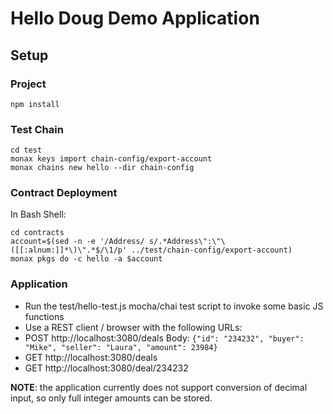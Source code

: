 # Hello Doug Demo Application

## Setup

### Project

```
npm install
```

### Test Chain

```
cd test
monax keys import chain-config/export-account
monax chains new hello --dir chain-config
```

### Contract Deployment
In Bash Shell:

```
cd contracts
account=$(sed -n -e '/Address/ s/.*Address\":\"\([[:alnum:]]*\)\".*$/\1/p' ../test/chain-config/export-account)
monax pkgs do -c hello -a $account
```

### Application

- Run the test/hello-test.js mocha/chai test script to invoke some basic JS functions
- Use a REST client / browser with the following URLs:
 - POST http://localhost:3080/deals Body: `{"id": "234232", "buyer": "Mike", "seller": "Laura", "amount": 23984}`
 - GET http://localhost:3080/deals
 - GET http://localhost:3080/deal/234232

**NOTE**: the application currently does not support conversion of decimal input, so only full integer amounts can be stored.
